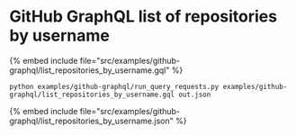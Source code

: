 # GitHub GraphQL list of repositories by username

{% embed include file="src/examples/github-graphql/list_repositories_by_username.gql" %}

```
python examples/github-graphql/run_query_requests.py examples/github-graphql/list_repositories_by_username.gql out.json
```

{% embed include file="src/examples/github-graphql/list_repositories_by_username.json" %}



